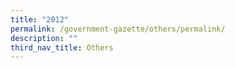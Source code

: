 ```yaml
---
title: "2012"
permalink: /government-gazette/others/permalink/
description: ""
third_nav_title: Others
---
```

